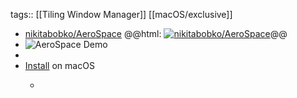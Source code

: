 tags:: [[Tiling Window Manager]] [[macOS/exclusive]]

- [nikitabobko/AeroSpace](https://github.com/nikitabobko/AeroSpace)
  @@html: <a href="https://github.com/nikitabobko/AeroSpace/"><img src="https://github-readme-stats-astronomer.vercel.app/api/pin/?username=nikitabobko&repo=AeroSpace&theme=tokyonight" alt="nikitabobko/AeroSpace"/></a>@@
- ![AeroSpace Demo](https://nikitabobko.github.io/AeroSpace/assets/tree.png)
-
- [Install](https://github.com/nikitabobko/AeroSpace#installation) on macOS
	- ```shell
	  ```